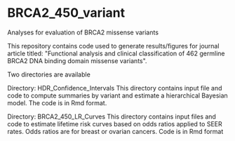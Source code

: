 # BRCA2_450_variant
Analyses for evaluation of BRCA2 missense variants

This repository contains code used to generate results/figures for journal article titled: "Functional analysis and clinical classification of 462 germline BRCA2 DNA binding domain missense variants".

Two directories are available

Directory: HDR_Confidence_Intervals
  This directory contains input file and code to compute summaries by variant and estimate a hierarchical Bayesian model. The code is in Rmd format.

Directory: BRCA2_450_LR_Curves
  This directory contains input files and code to estimate lifetime risk curves based on odds ratios applied to SEER rates. Odds ratios are for breast or ovarian cancers. Code is in Rmd format

  
